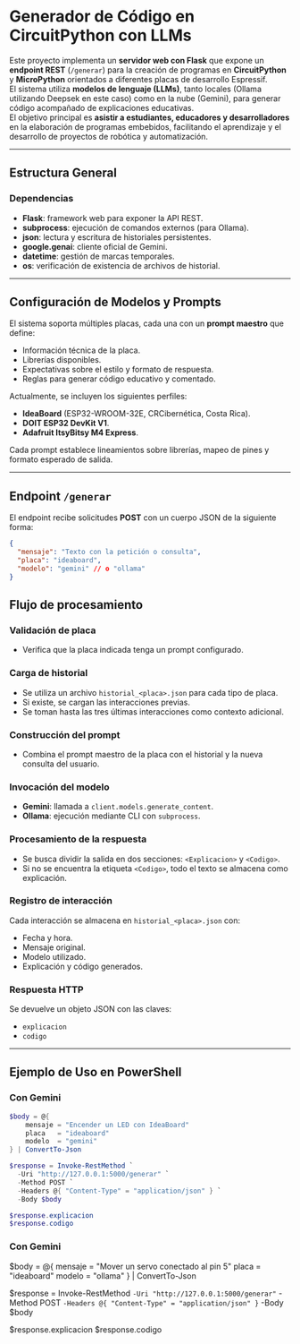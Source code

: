 # Generador de Código en CircuitPython con LLMs

Este proyecto implementa un **servidor web con Flask** que expone un **endpoint REST** (`/generar`) para la creación de programas en **CircuitPython** y **MicroPython** orientados a diferentes placas de desarrollo Espressif.  
El sistema utiliza **modelos de lenguaje (LLMs)**, tanto locales (Ollama utilizando Deepsek en este caso) como en la nube (Gemini), para generar código acompañado de explicaciones educativas.  
El objetivo principal es **asistir a estudiantes, educadores y desarrolladores** en la elaboración de programas embebidos, facilitando el aprendizaje y el desarrollo de proyectos de robótica y automatización.

---

## Estructura General

### Dependencias

- **Flask**: framework web para exponer la API REST.
- **subprocess**: ejecución de comandos externos (para Ollama).
- **json**: lectura y escritura de historiales persistentes.
- **google.genai**: cliente oficial de Gemini.
- **datetime**: gestión de marcas temporales.
- **os**: verificación de existencia de archivos de historial.

---

## Configuración de Modelos y Prompts

El sistema soporta múltiples placas, cada una con un **prompt maestro** que define:

- Información técnica de la placa.  
- Librerías disponibles.  
- Expectativas sobre el estilo y formato de respuesta.  
- Reglas para generar código educativo y comentado.  

Actualmente, se incluyen los siguientes perfiles:

- **IdeaBoard** (ESP32-WROOM-32E, CRCibernética, Costa Rica).  
- **DOIT ESP32 DevKit V1**.  
- **Adafruit ItsyBitsy M4 Express**.  

Cada prompt establece lineamientos sobre librerías, mapeo de pines y formato esperado de salida.

---

## Endpoint `/generar`

El endpoint recibe solicitudes **POST** con un cuerpo JSON de la siguiente forma:

```json
{
  "mensaje": "Texto con la petición o consulta",
  "placa": "ideaboard",
  "modelo": "gemini" // o "ollama"
}
```

## Flujo de procesamiento

### Validación de placa
- Verifica que la placa indicada tenga un prompt configurado.

### Carga de historial
- Se utiliza un archivo `historial_<placa>.json` para cada tipo de placa.  
- Si existe, se cargan las interacciones previas.  
- Se toman hasta las tres últimas interacciones como contexto adicional.  

### Construcción del prompt
- Combina el prompt maestro de la placa con el historial y la nueva consulta del usuario.  

### Invocación del modelo
- **Gemini**: llamada a `client.models.generate_content`.  
- **Ollama**: ejecución mediante CLI con `subprocess`.  

### Procesamiento de la respuesta
- Se busca dividir la salida en dos secciones: `<Explicacion>` y `<Codigo>`.  
- Si no se encuentra la etiqueta `<Codigo>`, todo el texto se almacena como explicación.  

### Registro de interacción
Cada interacción se almacena en `historial_<placa>.json` con:
- Fecha y hora.  
- Mensaje original.  
- Modelo utilizado.  
- Explicación y código generados.  

### Respuesta HTTP
Se devuelve un objeto JSON con las claves:
- `explicacion`  
- `codigo`  

---

## Ejemplo de Uso en PowerShell

### Con Gemini
```powershell
$body = @{
    mensaje = "Encender un LED con IdeaBoard"
    placa   = "ideaboard"
    modelo  = "gemini"
} | ConvertTo-Json

$response = Invoke-RestMethod `
  -Uri "http://127.0.0.1:5000/generar" `
  -Method POST `
  -Headers @{ "Content-Type" = "application/json" } `
  -Body $body

$response.explicacion
$response.codigo
```

### Con Gemini
$body = @{
    mensaje = "Mover un servo conectado al pin 5"
    placa   = "ideaboard"
    modelo  = "ollama"
} | ConvertTo-Json

$response = Invoke-RestMethod `
  -Uri "http://127.0.0.1:5000/generar" `
  -Method POST `
  -Headers @{ "Content-Type" = "application/json" } `
  -Body $body

$response.explicacion
$response.codigo
